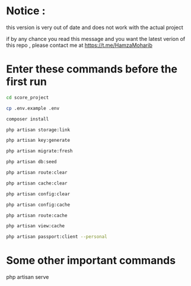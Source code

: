 # Notice :
this version is very out of date and does not work with the actual project 

if by any chance you read this message and you want the latest verion of this repo , please contact me at https://t.me/HamzaMoharib

# Enter these commands before the first run

```sh
cd score_project

cp .env.example .env

composer install

php artisan storage:link

php artisan key:generate

php artisan migrate:fresh

php artisan db:seed

php artisan route:clear

php artisan cache:clear

php artisan config:clear

php artisan config:cache

php artisan route:cache

php artisan view:cache

php artisan passport:client --personal
```

# Some other important commands

php artisan serve

